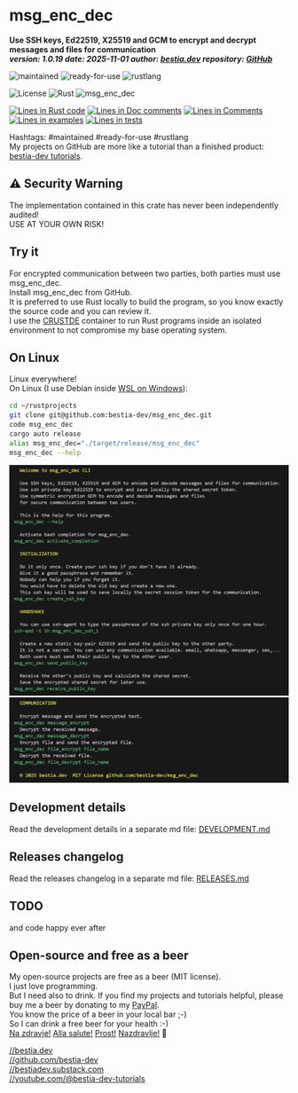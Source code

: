 <!-- markdownlint-disable MD041 -->
[//]: # (auto_md_to_doc_comments segment start A)

# msg_enc_dec

[//]: # (auto_cargo_toml_to_md start)

**Use SSH keys, Ed22519, X25519 and GCM to encrypt and decrypt messages and files for communication**  
***version: 1.0.19 date: 2025-11-01 author: [bestia.dev](https://bestia.dev) repository: [GitHub](https://github.com/bestia-dev/msg_enc_dec)***

 ![maintained](https://img.shields.io/badge/maintained-green)
 ![ready-for-use](https://img.shields.io/badge/ready_for_use-green)
 ![rustlang](https://img.shields.io/badge/rustlang-orange)

[//]: # (auto_cargo_toml_to_md end)

 ![License](https://img.shields.io/badge/license-MIT-blue.svg)
 ![Rust](https://github.com/bestia-dev/msg_enc_dec/workflows/rust_fmt_auto_build_test/badge.svg)
 ![msg_enc_dec](https://bestia.dev/webpage_hit_counter/get_svg_image/124137175.svg)

[//]: # (auto_lines_of_code start)
[![Lines in Rust code](https://img.shields.io/badge/Lines_in_Rust-620-green.svg)](https://github.com/bestia-dev/msg_enc_dec/)
[![Lines in Doc comments](https://img.shields.io/badge/Lines_in_Doc_comments-274-blue.svg)](https://github.com/bestia-dev/msg_enc_dec/)
[![Lines in Comments](https://img.shields.io/badge/Lines_in_comments-79-purple.svg)](https://github.com/bestia-dev/msg_enc_dec/)
[![Lines in examples](https://img.shields.io/badge/Lines_in_examples-0-yellow.svg)](https://github.com/bestia-dev/msg_enc_dec/)
[![Lines in tests](https://img.shields.io/badge/Lines_in_tests-0-orange.svg)](https://github.com/bestia-dev/msg_enc_dec/)

[//]: # (auto_lines_of_code end)

Hashtags: #maintained #ready-for-use #rustlang  
My projects on GitHub are more like a tutorial than a finished product: [bestia-dev tutorials](https://github.com/bestia-dev/tutorials_rust_wasm).  

## ⚠️ Security Warning

The implementation contained in this crate has never been independently audited!  
USE AT YOUR OWN RISK!

## Try it

For encrypted communication between two parties, both parties must use msg_enc_dec.  
Install msg_enc_dec from GitHub.  
It is preferred to use Rust locally to build the program, so you know exactly the source code and you can review it.  
I use the [CRUSTDE](https://github.com/CRUSTDE-ContainerizedRustDevEnv/crustde_cnt_img_pod) container to run Rust programs inside an isolated environment to not compromise my base operating system.  

## On Linux

Linux everywhere!  
On Linux (I use Debian inside [WSL on Windows](https://github.com/CRUSTDE-ContainerizedRustDevEnv/crustde_cnt_img_pod)):  

```bash
cd ~/rustprojects
git clone git@github.com:bestia-dev/msg_enc_dec.git
code msg_enc_dec
cargo auto release
alias msg_enc_dec="./target/release/msg_enc_dec"
msg_enc_dec --help
```

![image_01](images/image_01.png)  
![image_02](images/image_02.png)

## Development details

Read the development details in a separate md file:
[DEVELOPMENT.md](DEVELOPMENT.md)

## Releases changelog

Read the releases changelog in a separate md file:
[RELEASES.md](RELEASES.md)

## TODO

and code happy ever after

## Open-source and free as a beer

My open-source projects are free as a beer (MIT license).  
I just love programming.  
But I need also to drink. If you find my projects and tutorials helpful, please buy me a beer by donating to my [PayPal](https://paypal.me/LucianoBestia).  
You know the price of a beer in your local bar ;-)  
So I can drink a free beer for your health :-)  
[Na zdravje!](https://translate.google.com/?hl=en&sl=sl&tl=en&text=Na%20zdravje&op=translate) [Alla salute!](https://dictionary.cambridge.org/dictionary/italian-english/alla-salute) [Prost!](https://dictionary.cambridge.org/dictionary/german-english/prost) [Nazdravlje!](https://matadornetwork.com/nights/how-to-say-cheers-in-50-languages/) 🍻

[//bestia.dev](https://bestia.dev)  
[//github.com/bestia-dev](https://github.com/bestia-dev)  
[//bestiadev.substack.com](https://bestiadev.substack.com)  
[//youtube.com/@bestia-dev-tutorials](https://youtube.com/@bestia-dev-tutorials)  

[//]: # (auto_md_to_doc_comments segment end A)
